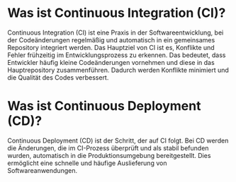 # Was ist Continuous Integration (CI)?
Continuous Integration (CI) ist eine Praxis in der Softwareentwicklung, bei der Codeänderungen regelmäßig und automatisch in ein gemeinsames Repository integriert werden. Das Hauptziel von CI ist es, Konflikte und Fehler frühzeitig im Entwicklungsprozess zu erkennen. Das bedeutet, dass Entwickler häufig kleine Codeänderungen vornehmen und diese in das Hauptrepository zusammenführen. Dadurch werden Konflikte minimiert und die Qualität des Codes verbessert.

# Was ist Continuous Deployment (CD)?
Continuous Deployment (CD) ist der Schritt, der auf CI folgt. Bei CD werden die Änderungen, die im CI-Prozess überprüft und als stabil befunden wurden, automatisch in die Produktionsumgebung bereitgestellt. Dies ermöglicht eine schnelle und häufige Auslieferung von Softwareanwendungen.